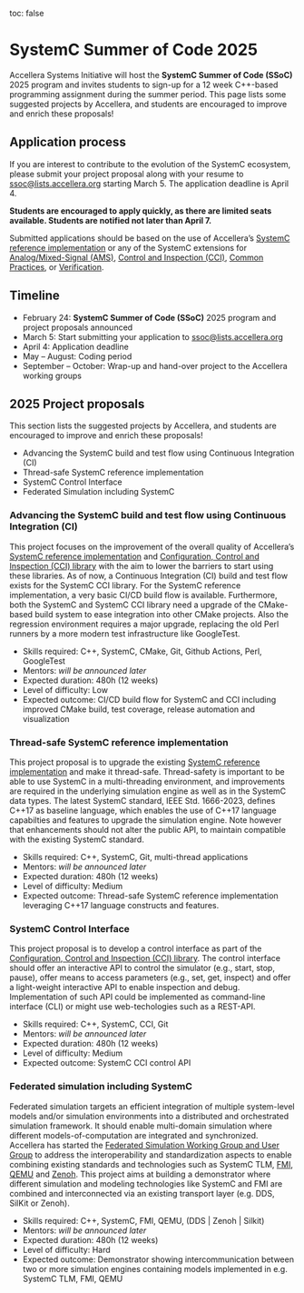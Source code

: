 toc: false
# SystemC Summer of Code 2025

Accellera Systems Initiative will host the **SystemC Summer of Code (SSoC)** 2025 program and invites students to sign-up for a 12 week C++-based programming assignment during the summer period. This page lists some suggested projects by Accellera, and students are encouraged to improve and enrich these proposals!

## Application process

If you are interest to contribute to the evolution of the SystemC ecosystem, please submit your project proposal along with your resume to [ssoc@lists.accellera.org](mailto:ssoc@lists.accellera.org) starting March 5. The application deadline is April 4.

**Students are encouraged to apply quickly, as there are limited seats available. Students are notified not later than April 7.**

Submitted applications should be based on the use of Accellera’s [SystemC reference implementation][1] or any of the SystemC extensions for [Analog/Mixed-Signal (AMS)][2], [Control and Inspection (CCI)][3], [Common Practices][4], or [Verification][5].

## Timeline

 * February 24: **SystemC Summer of Code (SSoC)** 2025 program and project proposals announced
 * March 5: Start submitting your application to [ssoc@lists.accellera.org](mailto:ssoc@lists.accellera.org) 
 * April 4: Application deadline
 * May – August: Coding period
 * September – October: Wrap-up and hand-over project to the Accellera working groups

## 2025 Project proposals

This section lists the suggested projects by Accellera, and students are encouraged to improve and enrich these proposals!

 * Advancing the SystemC build and test flow using Continuous Integration (CI)
 * Thread-safe SystemC reference implementation
 * SystemC Control Interface
 * Federated Simulation including SystemC

### Advancing the SystemC build and test flow using Continuous Integration (CI)

This project focuses on the improvement of the overall quality of Accellera’s [SystemC reference implementation][1] and [Configuration, Control and Inspection (CCI) library][6] with the aim to lower the barriers to start using these libraries. As of now, a Continuous Integration (CI) build and test flow exists for the SystemC CCI library. For the SystemC reference implementation, a very basic CI/CD build flow is available. Furthermore, both the SystemC and SystemC CCI library need a upgrade of the CMake-based build system to ease integration into other CMake projects. Also the regression environment requires a major upgrade, replacing the old Perl runners by a more modern test infrastructure like GoogleTest.

  * Skills required: C++, SystemC, CMake, Git, Github Actions, Perl, GoogleTest
  * Mentors: *will be announced later*
  * Expected duration: 480h (12 weeks)
  * Level of difficulty: Low
  * Expected outcome: CI/CD build flow for SystemC and CCI including improved CMake build, test coverage, release automation and visualization 

### Thread-safe SystemC reference implementation 

This project proposal is to upgrade the existing [SystemC reference implementation][1] and make it thread-safe. Thread-safety is important to be able to use SystemC in a multi-threading environment, and improvements are required in the underlying simulation engine as well as in the SystemC data types. The latest SystemC standard, IEEE Std. 1666-2023, defines C++17 as baseline language, which enables the use of C++17 language capabilties and features to upgrade the simulation engine. Note however that enhancements should not alter the public API, to maintain compatible with the existing SystemC standard.

  * Skills required: C++, SystemC, Git, multi-thread applications
  * Mentors: *will be announced later*
  * Expected duration: 480h (12 weeks)
  * Level of difficulty: Medium
  * Expected outcome: Thread-safe SystemC reference implementation leveraging C++17 language constructs and features. 

### SystemC Control Interface

This project proposal is to develop a control interface as part of the [Configuration, Control and Inspection (CCI) library][6]. The control interface should offer an interactive API to control the simulator (e.g., start, stop, pause), offer means to access parameters (e.g., set, get, inspect) and offer a light-weight interactive API to enable inspection and debug. Implementation of such API could be implemented as command-line interface (CLI) or might use web-techologies such as a REST-API.

  * Skills required: C++, SystemC, CCI, Git
  * Mentors: *will be announced later*
  * Expected duration: 480h (12 weeks)
  * Level of difficulty: Medium
  * Expected outcome: SystemC CCI control API 

### Federated simulation including SystemC 

Federated simulation targets an efficient integration of multiple system-level models and/or simulation environments into a distributed and orchestrated simulation framework. It should enable multi-domain simulation where different models-of-computation are integrated and synchronized. Accellera has started the [Federated Simulation Working Group and User Group][7] to address the interoperability and standardization aspects to enable combining existing standards and technologies such as SystemC TLM, [FMI][8], [QEMU][9] and [Zenoh][10]. This project aims at building a demonstrator where different simulation and modeling technologies like SystemC and FMI are combined and interconnected via an existing transport layer (e.g. DDS, SilKit or Zenoh). 

  * Skills required: C++, SystemC, FMI, QEMU, (DDS | Zenoh | Silkit)
  * Mentors: *will be announced later*
  * Expected duration: 480h (12 weeks)
  * Level of difficulty: Hard
  * Expected outcome: Demonstrator showing intercommunication between two or more simulation engines containing models implemented in e.g. SystemC TLM, FMI, QEMU  

[1]: https://github.com/accellera-official/systemc
[2]: https://systemc.org/overview/systemc-ams/
[3]: https://systemc.org/overview/systemc-cci/
[4]: https://systemc.org/overview/systemc-scp/
[5]: https://systemc.org/overview/systemc-verification/
[6]: https://github.com/accellera-official/cci
[7]: https://www.accellera.org/activities/working-groups/fss-working-group
[8]: https://fmi-standard.org/
[9]: https://www.qemu.org/
[10]: https://zenoh.io/
